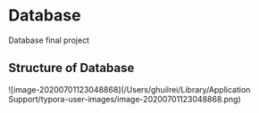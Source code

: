 # Database
Database final project

## Structure of Database

![image-20200701123048868](/Users/ghuilrei/Library/Application Support/typora-user-images/image-20200701123048868.png)

